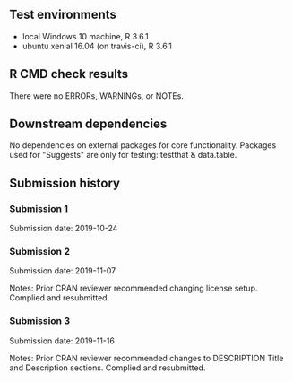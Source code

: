 ## Test environments
* local Windows 10 machine, R 3.6.1
* ubuntu xenial 16.04 (on travis-ci), R 3.6.1

## R CMD check results
There were no ERRORs, WARNINGs, or NOTEs. 

## Downstream dependencies
No dependencies on external packages for core functionality. Packages used for "Suggests" are only for testing: testthat & data.table.

## Submission history

### Submission 1
Submission date: 2019-10-24

### Submission 2
Submission date: 2019-11-07

Notes: Prior CRAN reviewer recommended changing license setup. Complied and resubmitted.

### Submission 3
Submission date: 2019-11-16

Notes: Prior CRAN reviewer recommended changes to DESCRIPTION Title and Description sections.
Complied and resubmitted.
